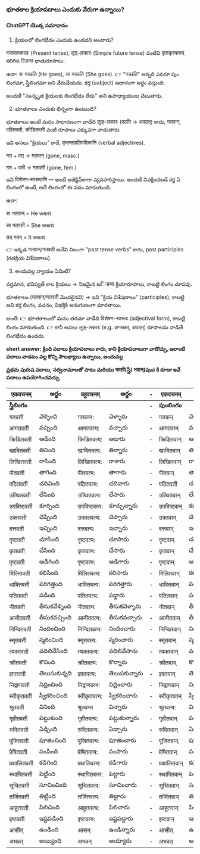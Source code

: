 
### భూతకాల క్రియాపదాలు ఎందుకు వేరుగా ఉన్నాయి?
#### ChatGPT యొక్క సమాధానం
1. క్రియలలో లింగభేదం ఎందుకు ఉండదని అంటారు?

वर्‍तमानकालः (Present tense), लृट्-लकारः (Simple future tense) వంటివి कृतकृत्यत्वम् కలిగిన टिङन्त ధాతురూపాలు.

ఉదా: सः गच्छति (He goes), सा गच्छति (She goes).
👉 "गच्छति" అన్నది ఎవరూ పుం లింగమా, స్త్రీలింగమా అని వేరుచేయదు. కర్త (subject) ఆధారంగా అర్థం వస్తుంది.

అందుకే "సంస్కృత క్రియలకు లింగభేదం లేదు" అని ఉపాధ్యాయులు చెబుతారు.

2. భూతకాలం ఎందుకు భిన్నంగా ఉంటుంది?

భూతకాలం అంటే మనం సాధారణంగా వాడేది लुङ्-लकारः (पठति → अपठत्) కాదు,
गतवान्, पठितवती, क्रीडितवती వంటి రూపాలు ఎక్కువగా వాడుతారు.

ఇవి అసలు "క్రియలు" కాదే, कृदन्तप्रातिपदिकानि (verbal adjectives).

गत + वत् → गतवान् (gone, masc.)

गत + वती → गतवती (gone, fem.)

ఇవి विशेषण-स्वरूपाणि — అంటే అజెక్టివ్‌లాగా వ్యవహరిస్తాయి.
అందుకే వివక్షించబడే కర్త ఏ లింగంలో ఉంటే, అదే లింగంలో ఈ పదం మారుతుంది.

ఉదా:

सः गतवान् = He went

सा गतवती = She went

तत् गतम् = It went

👉 ఇక్కడ गतवान्/गतवती అనేవి నిజంగా "past tense verbs" కాదు, past participles (గతక్రియ విశేషణాలు).

3. అందువల్ల న్యాయం ఏమిటి?

వర్తమాన, భవిష్యత్ కాల క్రియలు → నిజమైన టिङन्त క్రియారూపాలు, కాబట్టి లింగం చూపవు.

భూతకాలం (गतवान्/गतवती మొదలైనవి) → ఇవి "క్రియ విశేషణాలు" (participles), కాబట్టి అవి కర్త లింగం, వచనం, విభక్తికి అనుగుణంగా మారతాయి.

అంటే:
👉 భూతకాలంలో మనం తరచూ వాడేది विशेषण-स्वरूपः (adjectival form), కాబట్టి లింగం మారుతుంది.
👉 కానీ అసలు लुङ्-लकारः (e.g. अगच्छत्, अपठत्) రూపాలను వాడితే లింగభేదం ఉండదు.

**short answer: క్రింది పదాలు క్రియాపదాలు కాదు, కాని క్రియాపదాలుగా వాడొచ్చు, ఇలాంటి పదాలు వాడటం వల్ల కొన్ని సౌలభ్యాలు ఉన్నాయి, అందువల్ల**



**ప్రథమ పురుష పదాలు, సర్వనామాలతో పాటు మరియు भवती(స్త్రీ) भवान्(పుం) కి కూడా ఇవే పదాలు ఉపయోగించవచ్చు**

| एकवचनम् | అర్థం | बहुवचनम् | అర్థం | - | एकवचनम् | అర్థం | बहुवचनम् | అర్థం |
|----------|--------|--------|------| ---|-------|--------|-------|-------|
|**స్త్రీలింగం**||||-|**పుంలింగం**||||
| गतवती  | వెళ్ళింది | गतवत्य: | వెళ్ళారు | - | गतवान् | వెళ్ళాడు | गतवन्त: | వెళ్ళారు |
| आगतवती | వచ్చింది | आगतवत्य: | వచ్చారు | - |  आगतवान् | వచ్చాడు | आगतवन्त: | వచ్చారు |
| क्रिडितवती | ఆడింది | क्रिडितवत्य: | ఆడారు | - | क्रिडितवान् | ఆడాడు | क्रिडितवन्त: | ఆడారు |
| खादितवती  | తినింది | खादितवत्य: | తిన్నారు | - | खादितवान् | తిన్నాడు | खादितवन्त: | తిన్నారు |
| लिखितवती | రాసింది | लिखितवत्य: | రాశారు | - | लिखितवान् | రాసాడు | लिखितवन्त: | రాశారు |
| पीतवती | తాగింది | पीतवत्य: | తాగారు | - | पीतवान् | తాగాడు | पीतवन्त: | తాగారు |
| पठितवती | చదివింది | पठितवत्य: | చదివారు | - | पठितवती | చదివాడు | पठितवन्त: | చదివారు |
| उत्थितवती | లేసింది | उत्थितवत्य: | లేసారు | - | उत्थितवान् | లేసాడు | उत्थितवन्त: | లేసారు |
| उपविष्टवती | కూర్చింది | उपविष्टवत्य: | కూర్చున్నారు | - | उपविष्टवान् | కూర్చున్నాడు | उपविष्टवन्त: | కూర్చున్నారు |
| उक्तवती | చెప్పింది | उक्ततवत्य: | చెప్పారు | - | उक्तवान् | చెప్పాడు | उक्ततवन्त: | చెప్పారు |
| दत्तवती | ఇచ్చింది | दत्तवत्य: | ఇచ్చారు | - | दत्तवान् | ఇచ్చాడు | दत्तवन्त: | ఇచ్చారు |
| दृष्टवती | చూసింది | दृष्टवत्य: | చూసారు | - | दृष्टवान् | చూసాడు | दृष्टवन्त: | చూసారు |
| कृतवती | చేసింది | कृतवत्य: | చేసారు | - | कृतवान् | చేసాడు | कृतवन्त: | చేసారు |
| पृष्टवती | అడిగింది | पृष्टवत्य: | అడిగారు | - | पृष्टवान् | అడిగాడు | पृष्टवन्त: | అడిగారు |
| मिलितवती | కలిసింది | मिलितवत्य: | కలిసారు | - | मिलितवान् | కలిసాడు | मिलितवन्त: | కలిసారు |
| धावितवती | పరిగెత్తింది | धावितवत्य: | పరిగెత్తారు | - | धावितवान् | పరిగెత్తాడు | धावितवन्त: | పరిగెత్తారు |
| पतितवती | పడింది | पतितवत्य: | పడ్డారు | - | पतितवान् | పడ్డాడు | पतितवन्त: | పడ్డారు |
| नीतवती | తీసుకవేళ్ళింది  | नीतवत्य: | తీసుకవెళ్ళారు  | - | नीतवान् | తీసుకవేళ్ళాడు | नीतवन्त: | తీసుకవెళ్ళారు |
| आनीतवती | తీసుకవచ్చింది | आनीतवत्य: | తీసుకవచ్చారు | - | आनीतवान् | తీసుకవచ్చాడు | आनीतवन्त: | తీసుకవచ్చారు |
| निन्दितवती | నిందించింది | निन्दितवत्य: | నిందించారు | - | निन्दितवान् | నిందించాడు | निन्दितवन्त: | నిందించారు |
| स्मृतवती | స్మరించింది | स्मृतवत्य: | స్మరించారు | - | स्मृतवान् | స్మరించాడు | स्मृतवन्त: | స్మరించారు |
| त्यक्तवती | వదిలివేసింది | त्यक्तवत्य: | వదిలివేసారు | - | त्यक्तवान् | వదిలివేసాడు | त्यक्तवन्त: | వదిలివేసారు |
| क्रीतवती | కొనింది | क्रीतवत्य: | కొన్నారు | - | क्रीतवान् | కొన్నాడు | क्रीतवन्त: | కొన్నారు |
| ज्ञातवती | తెలుసుకున్నది | ज्ञातवत्य: | తెలుసకున్నారు | - | ज्ञातवान् | తెలుసుకున్నాడు | ज्ञातवन्त: | తెలుసకున్నారు |
| निद्राणवती | నిద్రించింది | निद्राणवत्य: | నిద్రించారు | - | निद्राणवान् | నిద్రించాడు | निद्राणवन्त:  | నిద్రించారు |
| स्वीकृतवती | స్వీకరించింది | स्वीकृतवत्य: | స్వీకరించారు | - | स्वीकृतवान् | స్వీకరించాడు | स्वीकृतवन्त: | స్వీకరించారు |
| श्रुतवती | వినింది | श्रुतवन्त | విన్నారు | - | श्रुतवत्य: | విన్నాడు | श्रुतवन्त: | విన్నారు |
| गृहीतवती | పట్టుకుంది | गृहीतवत्य: | పట్టుకున్నారు | - | गृहीतवान् | పట్టుకున్నాడు | गृहीतवन्त: | పట్టుకున్నారు |
| रुदितवती | ఏడ్చింది | रुदितवत्य: | ఏడ్చారు | - | रुदितवान् | ఏడ్చాడు | रुदितवन्त: | ఏడ్చారు |
| पूजितवती | పూజించింది | पूजितवत्य: | పూజించారు | - | पूजितवान् | పూజించాడు  | पूजितवन्त: | పూజించారు |
| प्रेषितवती | పంపింది | प्रेषितवत्य: | పంపారు | - | प्रेषितवान् | పంపాడు | प्रेषितवन्त: | పంపారు |
| प्रक्षालितवती | కడిగింది | प्रक्षालिवत्य: | కడిగారు | - | प्रक्षालितवान् | కడిగాడు | प्रक्षालिवन्त: | కడిగారు |
| स्थापितवती | పెట్టింది | स्थापितवत्य: | పెట్టారు | - | स्थापितवान् | పెట్టాడు | स्थापितवन्त: | పెట్టారు |
| सूचितवती | సూచించింది | सूचितवत्य: | సూచించారు | - | सूचितवान् | సూచించాడు | सूचितवन्त: | సూచించారు |
| तर्जितवती | తిట్టింది | तर्जितवत्य: | తిట్టారు | - | तर्जितवान् | తిట్టాడు | तर्जितवन्त: | తిట్టారు |
| आहूतवती | పిలిచింది | आहूतवत्य: | పిలిచారు | - | आहूतवान् | పిలిచాడు | आहूतवन्त: | పిలిచారు |
| इष्टवती | ఇష్టపడింది | इष्टवत्य: | ఇష్టపడ్డారు | - | इष्टवान् | ఇష్టపడ్డాడు | इष्टवन्त: | ఇష్టపడ్డారు |
| आसीत् | ఉండింది | आसन् | ఉండిన్నారు | - | आसीत् | ఉండింది | आसन् | ఉండిన్నారు |
| अभवत् | అయ్యింది  | अभवन् | అయ్యారు | - | अभवत् | అయ్యింది | अभवन् | అయ్యారు |

